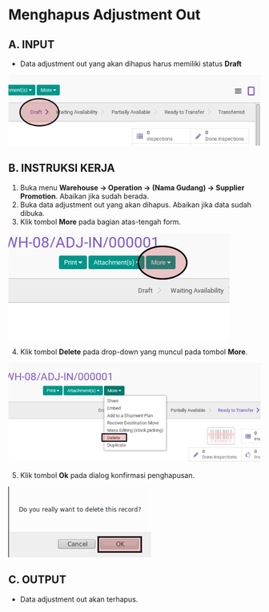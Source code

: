 # Menghapus Adjustment Out

## A. INPUT

* Data adjustment out yang akan dihapus harus memiliki status **Draft**

![](../../img/adjustment-out/status-draft.png)

## B. INSTRUKSI KERJA

1. Buka menu **Warehouse -> Operation -> (Nama Gudang) -> Supplier Promotion**. Abaikan jika sudah berada.
2. Buka data adjustment out yang akan dihapus. Abaikan jika data sudah dibuka.
3. Klik tombol **More** pada bagian atas-tengah form.

![](../../img/adjustment-out/tombol-more.png)

4. Klik tombol **Delete** pada drop-down yang muncul pada tombol **More**.

![](../../img/adjustment-out/tombol-hapus-form.png)

5. Klik tombol **Ok** pada dialog konfirmasi penghapusan.

![](../../img/adjustment-out/tombol-ok-hapus.png)

## C. OUTPUT

* Data adjustment out akan terhapus.
